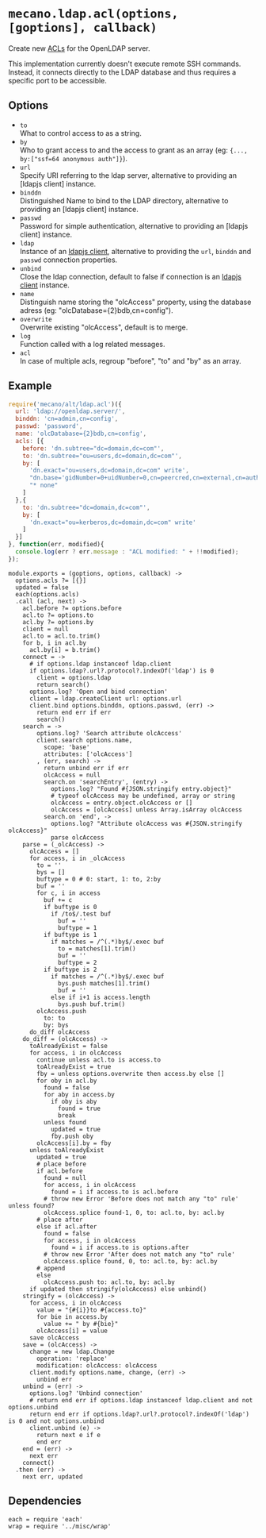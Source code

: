 
# `mecano.ldap.acl(options, [goptions], callback)`

Create new [ACLs](acls) for the OpenLDAP server.   

This implementation currently doesn't execute remote SSH commands. Instead, it
connects directly to the LDAP database and thus requires a specific port to be
accessible.   

## Options

*   `to`   
    What to control access to as a string.   
*   `by`   
    Who to grant access to and the access to grant as an array
    (eg: `{..., by:["ssf=64 anonymous auth"]}`).   
*   `url`   
    Specify URI referring to the ldap server, alternative to providing an
    [ldapjs client] instance.   
*   `binddn`   
    Distinguished Name to bind to the LDAP directory, alternative to providing
    an [ldapjs client] instance.   
*   `passwd`   
    Password for simple authentication, alternative to providing an
    [ldapjs client] instance.   
*   `ldap`   
    Instance of an [ldapjs client][ldapclt], alternative to providing the `url`,
    `binddn` and `passwd` connection properties.   
*   `unbind`   
    Close the ldap connection, default to false if connection is an
    [ldapjs client][ldapclt] instance.   
*   `name`   
    Distinguish name storing the "olcAccess" property, using the database adress
    (eg: "olcDatabase={2}bdb,cn=config").   
*   `overwrite`   
    Overwrite existing "olcAccess", default is to merge.   
*   `log`   
    Function called with a log related messages.   
*   `acl`   
    In case of multiple acls, regroup "before", "to" and "by" as an array.   

## Example

```js
require('mecano/alt/ldap.acl')({
  url: 'ldap://openldap.server/',
  binddn: 'cn=admin,cn=config',
  passwd: 'password',
  name: 'olcDatabase={2}bdb,cn=config',
  acls: [{
    before: 'dn.subtree="dc=domain,dc=com"',
    to: 'dn.subtree="ou=users,dc=domain,dc=com"',
    by: [
      'dn.exact="ou=users,dc=domain,dc=com" write',
      "dn.base='gidNumber=0+uidNumber=0,cn=peercred,cn=external,cn=auth' read",
      "* none"
    ]
  },{
    to: 'dn.subtree="dc=domain,dc=com"',
    by: [
      'dn.exact="ou=kerberos,dc=domain,dc=com" write'
    ]
  }]
}, function(err, modified){
  console.log(err ? err.message : "ACL modified: " + !!modified);
});
```

    module.exports = (goptions, options, callback) ->
      options.acls ?= [{}]
      updated = false
      each(options.acls)
      .call (acl, next) ->
        acl.before ?= options.before
        acl.to ?= options.to
        acl.by ?= options.by
        client = null
        acl.to = acl.to.trim()
        for b, i in acl.by
          acl.by[i] = b.trim()
        connect = ->
          # if options.ldap instanceof ldap.client
          if options.ldap?.url?.protocol?.indexOf('ldap') is 0
            client = options.ldap
            return search()
          options.log? 'Open and bind connection'
          client = ldap.createClient url: options.url
          client.bind options.binddn, options.passwd, (err) ->
            return end err if err
            search()
        search = ->
            options.log? 'Search attribute olcAccess'
            client.search options.name,
              scope: 'base'
              attributes: ['olcAccess']
            , (err, search) ->
              return unbind err if err
              olcAccess = null
              search.on 'searchEntry', (entry) ->
                options.log? "Found #{JSON.stringify entry.object}"
                # typeof olcAccess may be undefined, array or string
                olcAccess = entry.object.olcAccess or []
                olcAccess = [olcAccess] unless Array.isArray olcAccess
              search.on 'end', ->
                options.log? "Attribute olcAccess was #{JSON.stringify olcAccess}"
                parse olcAccess
        parse = (_olcAccess) ->
          olcAccess = []
          for access, i in _olcAccess
            to = ''
            bys = []
            buftype = 0 # 0: start, 1: to, 2:by
            buf = ''
            for c, i in access
              buf += c
              if buftype is 0
                if /to$/.test buf
                  buf = ''
                  buftype = 1
              if buftype is 1
                if matches = /^(.*)by$/.exec buf
                  to = matches[1].trim()
                  buf = ''
                  buftype = 2
              if buftype is 2
                if matches = /^(.*)by$/.exec buf
                  bys.push matches[1].trim()
                  buf = ''
                else if i+1 is access.length
                  bys.push buf.trim()
            olcAccess.push
              to: to
              by: bys
          do_diff olcAccess
        do_diff = (olcAccess) ->
          toAlreadyExist = false
          for access, i in olcAccess
            continue unless acl.to is access.to
            toAlreadyExist = true
            fby = unless options.overwrite then access.by else []
            for oby in acl.by
              found = false
              for aby in access.by
                if oby is aby
                  found = true
                  break
              unless found
                updated = true
                fby.push oby
            olcAccess[i].by = fby
          unless toAlreadyExist
            updated = true
            # place before
            if acl.before
              found = null
              for access, i in olcAccess
                found = i if access.to is acl.before
              # throw new Error 'Before does not match any "to" rule' unless found?
              olcAccess.splice found-1, 0, to: acl.to, by: acl.by
            # place after
            else if acl.after
              found = false
              for access, i in olcAccess
                found = i if access.to is options.after
              # throw new Error 'After does not match any "to" rule'
              olcAccess.splice found, 0, to: acl.to, by: acl.by
            # append
            else
              olcAccess.push to: acl.to, by: acl.by
          if updated then stringify(olcAccess) else unbind()
        stringify = (olcAccess) ->
          for access, i in olcAccess
            value = "{#{i}}to #{access.to}"
            for bie in access.by
              value += " by #{bie}"
            olcAccess[i] = value
          save olcAccess
        save = (olcAccess) ->
          change = new ldap.Change
            operation: 'replace'
            modification: olcAccess: olcAccess
          client.modify options.name, change, (err) ->
            unbind err
        unbind = (err) ->
          options.log? 'Unbind connection'
          # return end err if options.ldap instanceof ldap.client and not options.unbind
          return end err if options.ldap?.url?.protocol?.indexOf('ldap') is 0 and not options.unbind
          client.unbind (e) ->
            return next e if e
            end err
        end = (err) ->
          next err
        connect()
      .then (err) ->
        next err, updated

## Dependencies

    each = require 'each'
    wrap = require '../misc/wrap'

[acls]: http://www.openldap.org/doc/admin24/access-control.html
[ldapclt]: http://ldapjs.org/client.html
